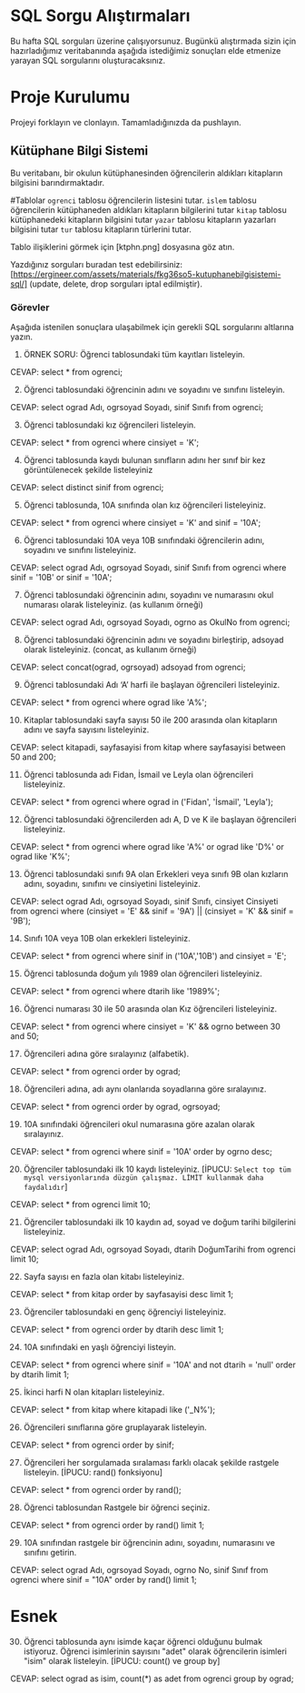 # SQL Sorgu Alıştırmaları

Bu hafta SQL sorguları üzerine çalışıyorsunuz. Bugünkü alıştırmada sizin için hazırladığımız veritabanında aşağıda istediğimiz sonuçları elde etmenize yarayan SQL sorgularını oluşturacaksınız.

# Proje Kurulumu
Projeyi forklayın ve clonlayın. Tamamladığınızda da pushlayın.

## Kütüphane Bilgi Sistemi

Bu veritabanı, bir okulun kütüphanesinden öğrencilerin aldıkları kitapların bilgisini barındırmaktadır.

#Tablolar 
`ogrenci` tablosu öğrencilerin listesini tutar.
`islem` tablosu öğrencilerin kütüphaneden aldıkları kitapların bilgilerini tutar
`kitap` tablosu kütüphanedeki kitapların bilgisini tutar
`yazar` tablosu kitapların yazarları bilgisini tutar
`tur` tablosu kitapların türlerini tutar.

Tablo ilişiklerini görmek için [ktphn.png] dosyasına göz atın.

Yazdığınız sorguları buradan test edebilirsiniz: [https://ergineer.com/assets/materials/fkg36so5-kutuphanebilgisistemi-sql/] (update, delete, drop sorguları iptal edilmiştir).

### Görevler

Aşağıda istenilen sonuçlara ulaşabilmek için gerekli SQL sorgularını altlarına yazın.

1) ÖRNEK SORU: Öğrenci tablosundaki tüm kayıtları listeleyin.

CEVAP: select * from ogrenci;

2) Öğrenci tablosundaki öğrencinin adını ve soyadını ve sınıfını listeleyin.

CEVAP: select ograd Adı, ogrsoyad Soyadı, sinif Sınıfı from ogrenci;

3) Öğrenci tablosundaki kız öğrencileri listeleyin.

CEVAP: select * from ogrenci where cinsiyet = 'K';

4) Öğrenci tablosunda kaydı bulunan sınıfların adını her sınıf bir kez görüntülenecek şekilde listeleyiniz

CEVAP: select distinct sinif from ogrenci;

5) Öğrenci tablosunda, 10A sınıfında olan kız öğrencileri listeleyiniz.

CEVAP: select * from ogrenci where cinsiyet = 'K' and  sinif = '10A';

6) Öğrenci tablosundaki 10A veya 10B sınıfındaki öğrencilerin adını, soyadını ve sınıfını listeleyiniz.

CEVAP: select ograd Adı, ogrsoyad Soyadı, sinif Sınıfı from ogrenci where sinif = '10B' or sinif = '10A';

7) Öğrenci tablosundaki öğrencinin adını, soyadını ve numarasını okul numarası olarak listeleyiniz. (as kullanım örneği)

CEVAP: select ograd Adı, ogrsoyad Soyadı, ogrno as OkulNo from ogrenci;

8) Öğrenci tablosundaki öğrencinin adını ve soyadını birleştirip, adsoyad olarak listeleyiniz. (concat, as kullanım örneği)

CEVAP: select concat(ograd, ogrsoyad) adsoyad from ogrenci;

9) Öğrenci tablosundaki Adı ‘A’ harfi ile başlayan öğrencileri listeleyiniz.

CEVAP: select * from ogrenci where ograd like 'A%';

10) Kitaplar tablosundaki sayfa sayısı 50 ile 200 arasında olan kitapların adını ve sayfa sayısını listeleyiniz.

CEVAP: select kitapadi, sayfasayisi from kitap where sayfasayisi between 50 and 200;

11) Öğrenci tablosunda adı Fidan, İsmail ve Leyla olan öğrencileri listeleyiniz.

CEVAP: select * from ogrenci where ograd in ('Fidan', 'İsmail', 'Leyla');

12) Öğrenci tablosundaki öğrencilerden adı A, D ve K ile başlayan öğrencileri listeleyiniz.

CEVAP: select * from ogrenci where ograd like 'A%' or ograd like 'D%' or ograd like 'K%';

13) Öğrenci tablosundaki sınıfı 9A olan Erkekleri veya sınıfı 9B olan kızların adını, soyadını, sınıfını ve cinsiyetini listeleyiniz.

CEVAP: select ograd Adı, ogrsoyad Soyadı, sinif Sınıfı, cinsiyet Cinsiyeti from ogrenci where (cinsiyet = 'E' && sinif = '9A') || (cinsiyet = 'K' && sinif = '9B');

14) Sınıfı 10A veya 10B olan erkekleri listeleyiniz.

CEVAP: select * from ogrenci where sinif in ('10A','10B') and cinsiyet = 'E';

15) Öğrenci tablosunda doğum yılı 1989 olan öğrencileri listeleyiniz.

CEVAP: select * from ogrenci where dtarih like '1989%';

16) Öğrenci numarası 30 ile 50 arasında olan Kız öğrencileri listeleyiniz.

CEVAP: select * from ogrenci where cinsiyet = 'K' && ogrno between 30 and 50;

17) Öğrencileri adına göre sıralayınız (alfabetik).

CEVAP: select * from ogrenci order by ograd;

18) Öğrencileri adına, adı aynı olanlarıda soyadlarına göre sıralayınız.

CEVAP: select * from ogrenci order by ograd, ogrsoyad;

19) 10A sınıfındaki öğrencileri okul numarasına göre azalan olarak sıralayınız.

CEVAP: select * from ogrenci where sinif = '10A' order by ogrno desc;

20) Öğrenciler tablosundaki ilk 10 kaydı listeleyiniz.
[İPUCU: `Select top tüm mysql versiyonlarında düzgün çalışmaz. LİMİT kullanmak daha faydalıdır`]

CEVAP: select * from ogrenci  limit 10;

21) Öğrenciler tablosundaki ilk 10 kaydın ad, soyad ve doğum tarihi bilgilerini listeleyiniz.

CEVAP: select ograd Adı, ogrsoyad Soyadı, dtarih DoğumTarihi from ogrenci limit 10;

22) Sayfa sayısı en fazla olan kitabı listeleyiniz.

CEVAP: select * from kitap order by sayfasayisi desc limit 1;

23) Öğrenciler tablosundaki en genç öğrenciyi listeleyiniz.

CEVAP: select * from ogrenci order by dtarih desc limit 1;

24) 10A sınıfındaki en yaşlı öğrenciyi listeyin.

CEVAP: select * from ogrenci where sinif = '10A' and not dtarih = 'null' order by dtarih limit 1;

25) İkinci harfi N olan kitapları listeleyiniz.

CEVAP: select * from kitap where kitapadi like ('_N%');

26) Öğrencileri sınıflarına göre gruplayarak listeleyin.

CEVAP: select * from ogrenci order by sinif;

27) Öğrencileri her sorgulamada sıralaması farklı olacak şekilde rastgele listeleyin.
[İPUCU: rand() fonksiyonu]

CEVAP: select * from ogrenci order by rand();

28) Öğrenci tablosundan Rastgele bir öğrenci seçiniz.

CEVAP: select * from ogrenci order by rand() limit 1;

29) 10A sınıfından rastgele bir öğrencinin adını, soyadını, numarasını ve sınıfını getirin.

CEVAP: select ograd Adı, ogrsoyad Soyadı, ogrno No, sinif Sınıf from ogrenci where sinif = "10A" order by rand() limit 1;

# Esnek
30) Öğrenci tablosunda aynı isimde kaçar öğrenci olduğunu bulmak istiyoruz.
Öğrenci isimlerinin sayısını "adet" olarak öğrencilerin isimleri "isim" olarak listeleyin.
[İPUCU: count() ve group by]

CEVAP: select ograd as isim, count(*) as adet from ogrenci group by ograd;
